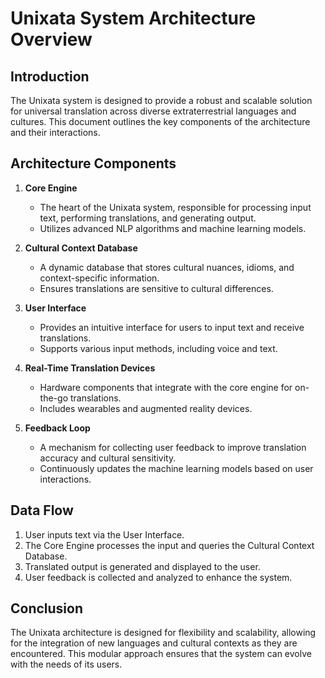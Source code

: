 # Unixata System Architecture Overview

## Introduction

The Unixata system is designed to provide a robust and scalable solution for universal translation across diverse extraterrestrial languages and cultures. This document outlines the key components of the architecture and their interactions.

## Architecture Components

1. **Core Engine**
   - The heart of the Unixata system, responsible for processing input text, performing translations, and generating output.
   - Utilizes advanced NLP algorithms and machine learning models.

2. **Cultural Context Database**
   - A dynamic database that stores cultural nuances, idioms, and context-specific information.
   - Ensures translations are sensitive to cultural differences.

3. **User  Interface**
   - Provides an intuitive interface for users to input text and receive translations.
   - Supports various input methods, including voice and text.

4. **Real-Time Translation Devices**
   - Hardware components that integrate with the core engine for on-the-go translations.
   - Includes wearables and augmented reality devices.

5. **Feedback Loop**
   - A mechanism for collecting user feedback to improve translation accuracy and cultural sensitivity.
   - Continuously updates the machine learning models based on user interactions.

## Data Flow

1. User inputs text via the User Interface.
2. The Core Engine processes the input and queries the Cultural Context Database.
3. Translated output is generated and displayed to the user.
4. User feedback is collected and analyzed to enhance the system.

## Conclusion

The Unixata architecture is designed for flexibility and scalability, allowing for the integration of new languages and cultural contexts as they are encountered. This modular approach ensures that the system can evolve with the needs of its users.
